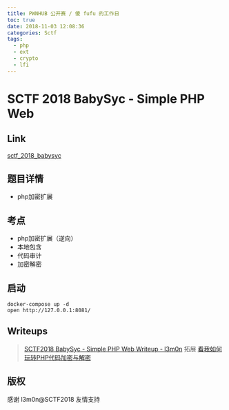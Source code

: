 ```yaml
---
title: PWNHUB 公开赛 / 傻 fufu 的工作日
toc: true
date: 2018-11-03 12:08:36
categories: Sctf
tags:
  - php
  - ext
  - crypto
  - lfi
---
```


# SCTF 2018 BabySyc - Simple PHP Web

## Link

[sctf_2018_babysyc](https://github.com/CTFTraining/sctf_2018_babysyc)

## 题目详情

- php加密扩展

## 考点

- php加密扩展（逆向）
- 本地包含
- 代码审计
- 加密解密

## 启动

    docker-compose up -d
    open http://127.0.0.1:8081/

## Writeups

> [SCTF2018 BabySyc - Simple PHP Web Writeup - l3m0n](https://www.cnblogs.com/iamstudy/articles/sctf2018_simple_php_web_writeup.html)
> 拓展 [看我如何玩转PHP代码加密与解密](https://xz.aliyun.com/t/2403)

## 版权

感谢 l3m0n@SCTF2018 友情支持